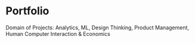 # Portfolio
Domain of  Projects: Analytics, ML, Design Thinking, Product Management, Human Computer Interaction &amp; Economics
